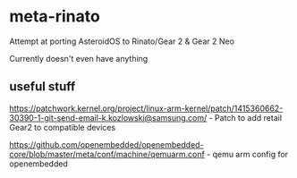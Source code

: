 # meta-rinato
Attempt at porting AsteroidOS to Rinato/Gear 2 & Gear 2 Neo

Currently doesn't even have anything

## useful stuff
https://patchwork.kernel.org/project/linux-arm-kernel/patch/1415360662-30390-1-git-send-email-k.kozlowski@samsung.com/ - Patch to add retail Gear2 to compatible devices

https://github.com/openembedded/openembedded-core/blob/master/meta/conf/machine/qemuarm.conf - qemu arm config for openembedded

